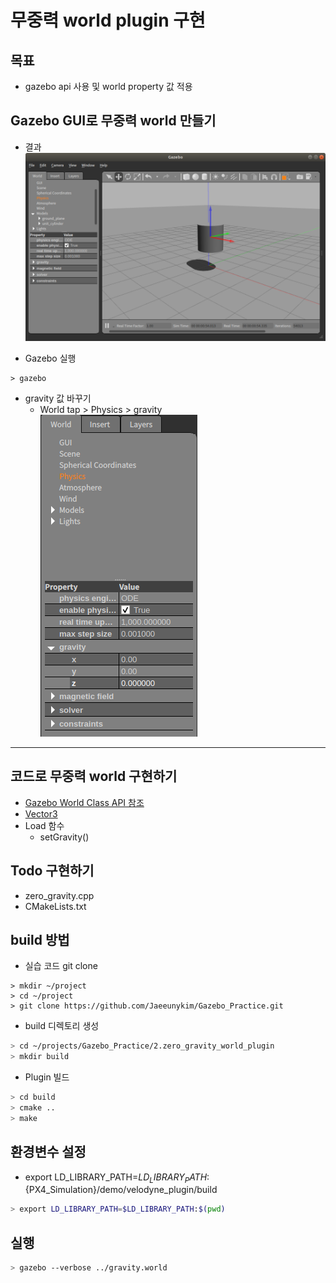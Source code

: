 # 무중력 world plugin 구현

## 목표
- gazebo api 사용 및 world property 값 적용

## Gazebo GUI로 무중력 world 만들기

- 결과 
![](./result_image.png)

- Gazebo 실행
```
> gazebo
```
- gravity 값 바꾸기 
    - World tap > Physics > gravity   
![](./gui_physics.png)

----

## 코드로 무중력 world 구현하기 
- [Gazebo World Class API 참조](https://osrf-distributions.s3.amazonaws.com/gazebo/api/dev/classgazebo_1_1physics_1_1World.html#details)
- [Vector3](https://ignitionrobotics.org/api/math/4.0/classignition_1_1math_1_1Vector3.html#ac40804b7686a1152bcba217dfe5dde6f)
- Load 함수 
    - setGravity()

## Todo 구현하기 
- zero_gravity.cpp
- CMakeLists.txt 

## build 방법 

- 실습 코드 git clone
```
> mkdir ~/project
> cd ~/project
> git clone https://github.com/Jaeeunykim/Gazebo_Practice.git
```

- build 디렉토리 생성
```bash
> cd ~/projects/Gazebo_Practice/2.zero_gravity_world_plugin
> mkdir build 
```    
- Plugin 빌드
```bash
> cd build
> cmake ..
> make
```
## 환경변수 설정
- export LD_LIBRARY_PATH=${LD_LIBRARY_PATH}:${PX4_Simulation}/demo/velodyne_plugin/build
```bash
> export LD_LIBRARY_PATH=$LD_LIBRARY_PATH:$(pwd)
```

## 실행 
```bash
> gazebo --verbose ../gravity.world
```
